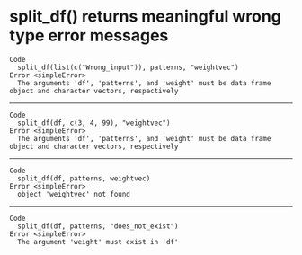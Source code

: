 # split_df() returns meaningful wrong type error messages

    Code
      split_df(list(c("Wrong_input")), patterns, "weightvec")
    Error <simpleError>
      The arguments 'df', 'patterns', and 'weight' must be data frame object and character vectors, respectively

---

    Code
      split_df(df, c(3, 4, 99), "weightvec")
    Error <simpleError>
      The arguments 'df', 'patterns', and 'weight' must be data frame object and character vectors, respectively

---

    Code
      split_df(df, patterns, weightvec)
    Error <simpleError>
      object 'weightvec' not found

---

    Code
      split_df(df, patterns, "does_not_exist")
    Error <simpleError>
      The argument 'weight' must exist in 'df'


